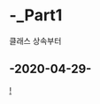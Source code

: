 # -_Part1
클래스 상속부터

## -2020-04-29-
[!](https://ww.namu.la/s/20c9c8de4740b06e11c79b6954612272f825a05d34f9ca73632f439e1ba24ae9605ac5831ccc732a4935ac4df6e28828468896f5392fe2ef71d6891c56496fa923115e8809bd5331438ec94d7411ad176415397f78d5c106f0728d8c50ff6b48)
